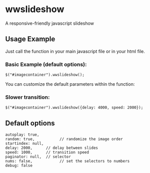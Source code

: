 wwslideshow
===========

A responsive-friendly javascript slideshow


Usage Example
-----------
Just call the function in your main javascript file or in your html file.

### Basic Example (default options):

	$("#imagecontainer").wwslideshow();

You can customize the default parameters within the function:

### Slower transition:

	$("#imagecontainer").wwslideshow({delay: 4000, speed: 2000});


Default options
-----------

	autoplay: true,  	
	random: true,			// randomize the image order
	startindex: null, 
	delay: 2000,      // delay between slides
	speed: 1000,      // transition speed
	paginator: null,  // selector
	nums: false,			// set the selectors to numbers
	debug: false